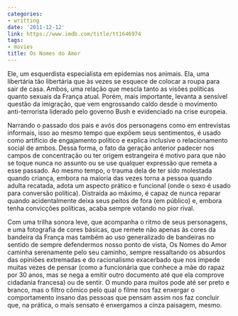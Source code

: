 ```yaml
---
categories:
- writting
date: '2011-12-12'
link: https://www.imdb.com/title/tt1646974
tags:
- movies
title: Os Nomes do Amor
---
```


Ele, um esquerdista especialista em epidemias nos animais. Ela, uma libertária tão libertária que às vezes se esquece de colocar a roupa para sair de casa. Ambos, uma relação que mescla tanto as visões políticas quanto sexuais da França atual. Porém, mais importante, levanta a sensível questão da imigração, que vem engrossando caldo desde o movimento anti-terrorista liderado pelo governo Bush e evidenciado na crise europeia.

Narrando o passado dos pais e avós dos personagens como em entrevistas informais, isso ao mesmo tempo que expõem seus sentimentos, é usado como artifício de engajamento político e explica inclusive o relacionamento social de ambos. Dessa forma, o fato da geração anterior padecer nos campos de concentração ou ter origem estrangeira é motivo para que não se toque nunca no assunto ou se use qualquer expressão que remeta a esse passado. Ao mesmo tempo, o trauma dela de ter sido molestada quando criança, embora na maioria das vezes torna a pessoa quando adulta recatada, adota um aspecto prático e funcional (onde o sexo é usado para conversão política). Distraída ao máximo, é capaz de nunca reparar quando acidentalmente deixa seus peitos de fora (em público) e, embora tenha convicções políticas, acaba sempre votando no pior rival.

Com uma trilha sonora leve, que acompanha o ritmo de seus personagens, e uma fotografia de cores básicas, que remete não apenas às cores da bandeira da França mas também ao uso generalizado de bandeiras no sentido de sempre defendermos nosso ponto de vista, Os Nomes do Amor caminha serenamente pelo seu caminho, sempre ressaltando os absurdos das opiniões extremadas e do racionalismo exacerbado que nos impede muitas vezes de pensar (como a funcionária que conhece a mãe do rapaz por 30 anos, mas se nega a emitir outro documento até que ela comprove cidadania francesa) ou de sentir. O mundo para muitos pode até ser preto e branco, mas o filtro cômico pelo qual o filme nos faz enxergar o comportamento insano das pessoas que pensam assim nos faz concluir que, na prática, o mais sensato é enxergamos a cinza paisagem, mesmo.